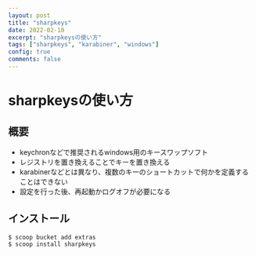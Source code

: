 ```yaml
---
layout: post
title: "sharpkeys"
date: 2022-02-10
excerpt: "sharpkeysの使い方"
tags: ["sharpkeys", "karabiner", "windows"]
config: true
comments: false
---
```


# sharpkeysの使い方

## 概要
 - keychronなどで推奨されるwindows用のキースワップソフト
 - レジストリを置き換えることでキーを置き換える
 - karabinerなどとは異なり、複数のキーのショートカットで何かを定義することはできない
 - 設定を行った後、再起動かログオフが必要になる

## インストール

```console
$ scoop bucket add extras
$ scoop install sharpkeys
```


